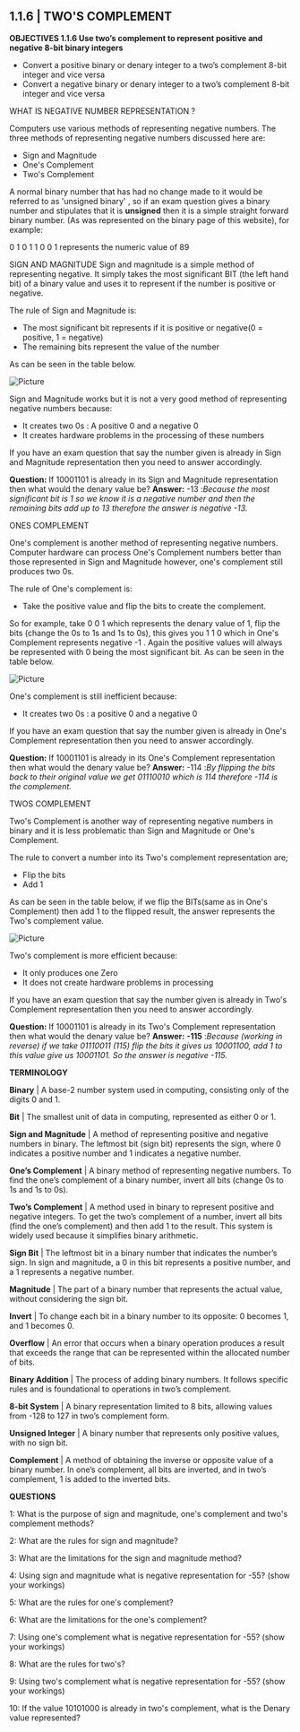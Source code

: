 ## 1.1.6 | TWO'S COMPLEMENT

**OBJECTIVES
1.1.6 Use two’s complement to represent positive and negative 8-bit binary integers**

- Convert a positive binary or denary integer to a two’s complement 8-bit integer and vice versa
- Convert a negative binary or denary integer to a two’s complement 8-bit integer and vice versa



WHAT IS NEGATIVE NUMBER REPRESENTATION ?

Computers use various methods of representing negative numbers. The three methods of representing negative numbers discussed here are:

- Sign and Magnitude
- One's Complement
- Two's Complement

A normal binary number that has had no change made to it would be referred to as 'unsigned binary' , so if an exam question gives a binary number and stipulates that it is **unsigned** then it is a simple straight forward binary number. (As was represented on the binary page of this website), for example:

0 1 0 1 1 0 0 1 represents the numeric value of 89

SIGN AND MAGNITUDE
Sign and magnitude is a simple method of representing negative. It simply takes the most significant BIT (the left hand bit) of a binary value and uses it to represent if the number is positive or negative.

The rule of Sign and Magnitude is:

- The most significant bit represents if it is positive or negative(0 = positive, 1 = negative)
- The remaining bits represent the value of the number

As can be seen in the table below.

![Picture](https://www.computersciencecafe.com/uploads/4/3/9/3/43932527/sing-and-magnitude_1.jpg)

Sign and Magnitude works but it is not a very good method of representing negative numbers because:

- It creates two 0s : A positive 0 and a negative 0
- It creates hardware problems in the processing of these numbers

If you have an exam question that say the number given is already in Sign and Magnitude representation then you need to answer accordingly.

**Question:** If 10001101 is already in its Sign and Magnitude representation then what would the denary value be?
**Answer:** -13 :*Because the most significant bit is 1 so we know it is a negative number and then the remaining bits add up to 13 therefore the answer is negative -13.*

ONES COMPLEMENT

One's complement is another method of representing negative numbers. Computer hardware can process One's Complement numbers better than those represented in Sign and Magnitude however, one's complement still produces two 0s.

The rule of One's complement is:

- Take the positive value and flip the bits to create the complement.

So for example, take 0 0 1 which represents the denary value of 1, flip the bits (change the 0s to 1s and 1s to 0s), this gives you 1 1 0 which in One's Complement represents negative -1 . Again the positive values will always be represented with 0 being the most significant bit.
As can be seen in the table below.

![Picture](https://www.computersciencecafe.com/uploads/4/3/9/3/43932527/ones-complement_1.jpg)

One's complement is still inefficient because:

- It creates two 0s : a positive 0 and a negative 0

If you have an exam question that say the number given is already in One's Complement representation then you need to answer accordingly.

**Question:** If 10001101 is already in its One's Complement representation then what would the denary value be?
**Answer:** -114 :*By flipping the bits back to their original value we get 01110010 which is 114 therefore -114 is the complement.*

TWOS COMPLEMENT

Two's Complement is another way of representing negative numbers in binary and it is less problematic than Sign and Magnitude or One's Complement.

The rule to convert a number into its Two's complement representation are;

- Flip the bits
- Add 1

As can be seen in the table below, if we flip the BITs(same as in One's Complement) then add 1 to the flipped result, the answer represents the Two's complement value.

![Picture](https://www.computersciencecafe.com/uploads/4/3/9/3/43932527/twos-complement_1.jpg)

Two's complement is more efficient because:

- It only produces one Zero
- It does not create hardware problems in processing

If you have an exam question that say the number given is already in Two's Complement representation then you need to answer accordingly.

**Question:** If 10001101 is already in its Two's Complement representation then what would the denary value be?
**Answer:** **-115** :*Because (working in reverse) if we take 01110011 (115) flip the bits it gives us 10001100, add 1 to this value give us 10001101. So the answer is negative -115.*



**TERMINOLOGY**

**Binary** | A base-2 number system used in computing, consisting only of the digits 0 and 1.

**Bit** | The smallest unit of data in computing, represented as either 0 or 1.

**Sign and Magnitude** | A method of representing positive and negative numbers in binary. The leftmost bit (sign bit) represents the sign, where 0 indicates a positive number and 1 indicates a negative number.

**One’s Complement** | A binary method of representing negative numbers. To find the one’s complement of a binary number, invert all bits (change 0s to 1s and 1s to 0s).

**Two’s Complement** | A method used in binary to represent positive and negative integers. To get the two’s complement of a number, invert all bits (find the one’s complement) and then add 1 to the result. This system is widely used because it simplifies binary arithmetic.

**Sign Bit** | The leftmost bit in a binary number that indicates the number’s sign. In sign and magnitude, a 0 in this bit represents a positive number, and a 1 represents a negative number.


**Magnitude** | The part of a binary number that represents the actual value, without considering the sign bit.

**Invert** | To change each bit in a binary number to its opposite: 0 becomes 1, and 1 becomes 0.

**Overflow** | An error that occurs when a binary operation produces a result that exceeds the range that can be represented within the allocated number of bits.

**Binary Addition** | The process of adding binary numbers. It follows specific rules and is foundational to operations in two’s complement.


**8-bit System** | A binary representation limited to 8 bits, allowing values from -128 to 127 in two’s complement form.

**Unsigned Integer** | A binary number that represents only positive values, with no sign bit.

**Complement** | A method of obtaining the inverse or opposite value of a binary number. In one’s complement, all bits are inverted, and in two’s complement, 1 is added to the inverted bits.



**QUESTIONS**

1: What is the purpose of sign and magnitude, one's complement and two's complement methods?

2: What are the rules for sign and magnitude?

3: What are the limitations for the sign and magnitude method?

4: Using sign and magnitude what is negative representation for -55? (show your workings)

5: What are the rules for one's complement?

6: What are the limitations for the one's complement?

7: Using one's complement what is negative representation for -55? (show your workings)

8: What are the rules for two's?

9: Using two's complement what is negative representation for -55? (show your workings)

10: If the value 10101000 is already in two's complement, what is the Denary value represented?